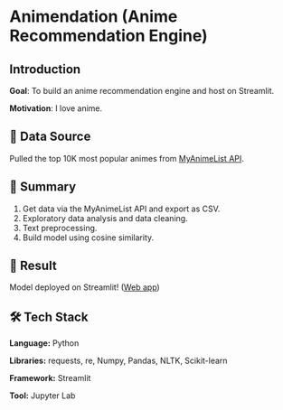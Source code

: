 # Animendation (Anime Recommendation Engine)

## Introduction

**Goal**: To build an anime recommendation engine and host on Streamlit.

**Motivation**: I love anime.

## :mag_right: Data Source

Pulled the top 10K most popular animes from [MyAnimeList API](https://myanimelist.net/apiconfig/references/api/v2#section/Authentication).

## :open_book: Summary

1. Get data via the MyAnimeList API and export as CSV.
2. Exploratory data analysis and data cleaning.
3. Text preprocessing.
4. Build model using cosine similarity.

## :dart: Result

Model deployed on Streamlit! ([Web app](https://animendation.streamlit.app/))

## :hammer_and_wrench: Tech Stack

**Language:** Python

**Libraries:** requests, re, Numpy, Pandas, NLTK, Scikit-learn

**Framework:** Streamlit

**Tool:** Jupyter Lab

